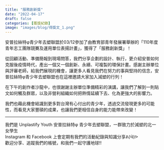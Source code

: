 ```yaml
---
title: "服務創新獎"
date: "2022-04-17"
draft: false
categories: [獲獎紀錄]
image: "images/blog/得獎文_1.png"
---
```

安普拉絲特φ青少年去塑聯盟於03/12參加了由教育部青年發展署舉辦的「110年度青年志工團隊競賽及運用單位表揚計畫」，獲得了「服務創新獎」！

從回顧活動、準備簡報到現場問答，我們分享企劃的設計、執行，更介紹安普如何克服後疫情時代，產出一個又一個創新、永續、可複製的環保計畫。感謝主辦單位與評審老師，給我們展現的機會，讓更多人看見我們在努力的事與堅持的信念，安普拉絲特φ青少年去塑聯盟也在這裡邀請大家加入減塑的行列！

在下午的創作者沙龍中，也很謝謝主辦單位準備精彩的演講，讓我們了解到一則貼文如何觸及群眾，以及非營利組織如何把熱情延續下去、化為更強大的影響力。

我們也藉此機會結識到更多對台灣有心付出的青少年，透過交流發現更多的可能性，而看見大家豐碩的成果，也讓我們更相信自身的能力能帶來改變！

<hr>
我們是 Unplastify Youth 安普拉絲特φ 青少年去塑聯盟，一群致力於減塑的北一女學生<br>
Instagram 和 Facebook 上會定期有我們的活動紀錄與知識分享ᕕ(ᐛ)ᕗ<br>
歡迎分享、追蹤我們的帳號，和我們一起守護地球!!